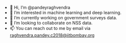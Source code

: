 - 👋 Hi, I’m @pandeyraghvendra
- 👀 I’m interested in machine learning and deep learning.
- 🌱 I’m currently working on government surveys data.
- 💞️ I’m looking to collaborate on NSS data.
- 📫 You can reach out to me by email via raghvendra.pandey.c2018@iitbombay.org
<!---
pandeyraghvendra/pandeyraghvendra is a ✨ special ✨ repository because its `README.md` (this file) appears on your GitHub profile.
You can click the Preview link to take a look at your changes.
--->
